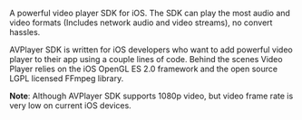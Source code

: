 A powerful video player SDK for iOS. The SDK can play the most audio and video formats (Includes network audio and video streams), no convert hassles.

AVPlayer SDK is written for iOS developers who want to add powerful video player to their app using a couple lines of code. Behind the scenes Video Player relies on the iOS OpenGL ES 2.0 framework and the open source LGPL licensed FFmpeg library.

**Note**: Although AVPlayer SDK supports 1080p video, but video frame rate is very low on current iOS devices.
